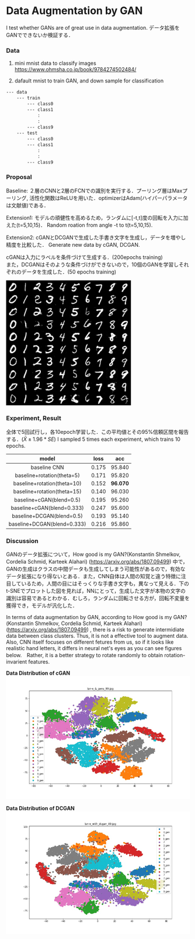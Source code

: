 # Data Augmentation by GAN

I test whether GANs are of great use in data augmentation.
データ拡張をGANでできないか検証する．　

### Data
1. mini mnist data to classify images
https://www.ohmsha.co.jp/book/9784274502484/

2. dafault mnist to train GAN, and down sample for classification

```
--- data
    --- train
        --- class0
        --- class1
            :
            :
        --- class9
    --- test
        --- class0
        --- class1
            :
            :
        --- class9
```

### Proposal

Baseline: ２層のCNNと2層のFCNでの識別を実行する．プーリング層はMaxプーリング, 活性化関数はReLUを用いた．optimizerはAdam(ハイパーパラメータは文献値)である． 

Extension1: モデルの頑健性を高めるため，ランダムに[-t,t]度の回転を入力に加えた(t=5,10,15)． Random roation from angle -t to t(t=5,10,15).

Extension2: cGANとDCGANで生成した手書き文字を生成し，データを増やし精度を比較した．  Generate new data by cGAN, DCGAN.

cGANは入力にラベルを条件づけて生成する．(200epochs training)   
また，DCGANはそのような条件づけができないので，10個のGANを学習しそれぞれのデータを生成した．(50 epochs training)

<img src="figures/gan.png">

### Experiment, Result
全体で5回試行し，各10epoch学習した．この平均値とその95%信頼区間を報告する．($\bar{X} \pm 1.96*SE$)
I sampled 5 times each experiment, which trains 10 epochs.

| model | loss| acc|
|:---:|:---:|:---:|
|baseline CNN |0.175 | 95.840|
|baseline+rotation(theta=5) |0.171|95.820|
|baseline+rotation(theta=10) |0.152|**96.070**|
|baseline+rotation(theta=15) |0.140|96.030|
|baseline+cGAN(blend=0.5) |0.195 |95.260 |
|baseline+cGAN(blend=0.333) | 0.247 |95.600|
|baseline+DCGAN(blend=0.5)|0.193|95.140|
|baseline+DCGAN(blend=0.333) | 0.216|95.860|


### Discussion

GANのデータ拡張について，How good is my GAN?(Konstantin Shmelkov, Cordelia Schmid, Karteek Alahari) (https://arxiv.org/abs/1807.09499) 中で，GANの生成はクラスの中間データも生成してしまう可能性があるので，有効なデータ拡張になり得ないとある．また，CNN自体は人間の知覚と違う特徴に注目しているため，人間の目にはそっくりな手書き文字も，異なって見える．下のt-SNEでプロットした図を見れば，NNにとって，生成した文字が本物の文字の識別は容易であるとわかる．むしろ，ランダムに回転させる方が，回転不変量を獲得でき，モデルが汎化した．

In terms of data augmentation by GAN, according to How good is my GAN?(Konstantin Shmelkov, Cordelia Schmid, Karteek Alahari) (https://arxiv.org/abs/1807.09499) , there is a risk to generate intermidiate data between class clusters. Thus, it is not a effective tool to augment data. Also, CNN itself focuses on different fetures from us, so if it looks like realistic hand letters, it differs in neural net's eyes as you can see figures below.　Rather, it is a better strategy to rotate randomly to obtain rotation-invarient features.


**Data Distribution of cGAN**
<img src="figures/tsn-e_cgan.jpg">

**Data Distribution of DCGAN**
<img src="figures/tsn-e_dcgan.jpg">
